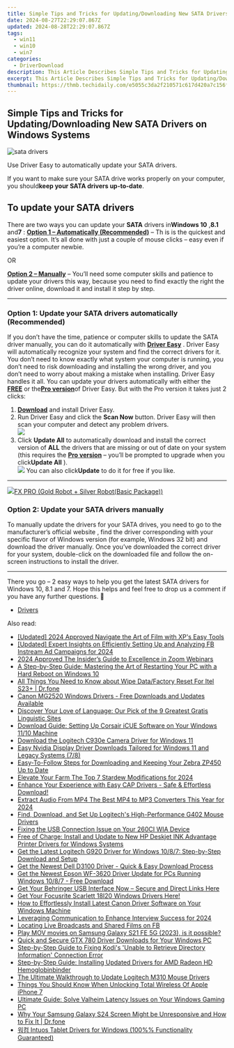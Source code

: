 ```yaml
---
title: Simple Tips and Tricks for Updating/Downloading New SATA Drivers on Windows Systems
date: 2024-08-27T22:29:07.867Z
updated: 2024-08-28T22:29:07.867Z
tags:
  - win11
  - win10
  - win7
categories:
  - DriverDownload
description: This Article Describes Simple Tips and Tricks for Updating/Downloading New SATA Drivers on Windows Systems
excerpt: This Article Describes Simple Tips and Tricks for Updating/Downloading New SATA Drivers on Windows Systems
thumbnail: https://thmb.techidaily.com/e5055c3da2f210571c617d420a7c156f394da05b547450d519d5355d85d7de7a.jpg
---
```


## Simple Tips and Tricks for Updating/Downloading New SATA Drivers on Windows Systems

![sata drivers](https://images.drivereasy.com/wp-content/uploads/2018/12/img_5c1725ac86a01.jpg)

 Use Driver Easy to automatically update your SATA drivers.

If you want to make sure your SATA drive works properly on your computer, you should**keep your SATA drivers up-to-date**.

## To update your SATA drivers

There are two ways you can update your   **SATA**  drivers in**Windows 10** ,**8.1** and**7** : **[Option 1 – Automatically (Recommended)](https://www.drivereasy.com/knowledge/sata-drivers-download-update-for-windows-easy-steps/#O1)** – Th is is the quickest and easiest option. It’s all done with just a couple of mouse clicks – easy even if you’re a computer newbie.

OR

**[Option 2 – Manually](https://tools.techidaily.com/drivereasy/download/)**  – You’ll need some computer skills and patience to update your drivers this way, because you need to find exactly the right the driver online, download it and install it step by step.

---

### Option 1: Update your SATA drivers automatically (Recommended)

If you don’t have the time, patience or computer skills to update the SATA driver manually, you can do it automatically with **[Driver Easy](https://tools.techidaily.com/drivereasy/download/)** . Driver Easy will automatically recognize your system and find the correct drivers for it. You don’t need to know exactly what system your computer is running, you don’t need to risk downloading and installing the wrong driver, and you don’t need to worry about making a mistake when installing. Driver Easy handles it all. You can update your drivers automatically with either the **[FREE](https://tools.techidaily.com/drivereasy/download/)**  or the[**Pro version**](https://tools.techidaily.com/drivereasy/download/)of Driver Easy. But with the Pro version it takes just 2 clicks:

1. [**Download**](https://tools.techidaily.com/drivereasy/download/) and install Driver Easy.
2. Run Driver Easy and click the **Scan Now**  button. Driver Easy will then scan your computer and detect any problem drivers.  
![](https://images.drivereasy.com/wp-content/uploads/2018/12/img_5c1724718370f.jpg)
3. Click **Update All** to automatically download and install the correct version of **ALL** the drivers that are missing or out of date on your system (this requires the **[Pro version](https://tools.techidaily.com/drivereasy/download/)**  – you’ll be prompted to upgrade when you click**Update All** ).  
![](https://images.drivereasy.com/wp-content/uploads/2018/12/img_5c17638f86f40.jpg) You can also click**Update** to do it for free if you like.

---

<!-- affiliate ads begin -->
<a href="https://secure.2checkout.com/order/checkout.php?PRODS=40085955&QTY=1&AFFILIATE=108875&CART=1"><img src="https://secure.avangate.com/images/merchant/f702defbc67edb455949f46babab0c18/products/2_logo9.png" border="0">FX PRO (Gold Robot + Silver Robot(Basic Package))</a>
<!-- affiliate ads end -->
### Option 2: Update your SATA drivers manually

 To manually update the drivers for your SATA drives, you need to go to the manufacturer’s official website  , find the driver corresponding with your specific flavor of Windows version (for example, Windows 32 bit) and download the driver manually.  Once you’ve downloaded the correct driver for your system, double-click on the downloaded file and follow the on-screen instructions to install the driver.

---

There you go – 2 easy ways to help you get the latest SATA drivers for Windows 10, 8.1 and 7\. Hope this helps and feel free to drop us a comment if you have any further questions. 🙂

* [Drivers](https://tools.techidaily.com/drivereasy/download/)

<ins class="adsbygoogle"
     style="display:block"
     data-ad-format="autorelaxed"
     data-ad-client="ca-pub-7571918770474297"
     data-ad-slot="1223367746"></ins>



<ins class="adsbygoogle"
     style="display:block"
     data-ad-client="ca-pub-7571918770474297"
     data-ad-slot="8358498916"
     data-ad-format="auto"
     data-full-width-responsive="true"></ins>

<span class="atpl-alsoreadstyle">Also read:</span>
<div><ul>
<li><a href="https://fox-helps.techidaily.com/updated-2024-approved-navigate-the-art-of-film-with-xps-easy-tools/"><u>[Updated] 2024 Approved  Navigate the Art of Film with XP's Easy Tools</u></a></li>
<li><a href="https://facebook-clips.techidaily.com/updated-expert-insights-on-efficiently-setting-up-and-analyzing-fb-instream-ad-campaigns-for-2024/"><u>[Updated] Expert Insights on Efficiently Setting Up and Analyzing FB Instream Ad Campaigns for 2024</u></a></li>
<li><a href="https://fox-hovers.techidaily.com/2024-approved-the-insiders-guide-to-excellence-in-zoom-webinars/"><u>2024 Approved  The Insider’s Guide to Excellence in Zoom Webinars</u></a></li>
<li><a href="https://tech-haven.techidaily.com/a-step-by-step-guide-mastering-the-art-of-restarting-your-pc-with-a-hard-reboot-on-windows-10/"><u>A Step-by-Step Guide: Mastering the Art of Restarting Your PC with a Hard Reboot on Windows 10</u></a></li>
<li><a href="https://phone-solutions.techidaily.com/all-things-you-need-to-know-about-wipe-datafactory-reset-for-itel-s23plus-drfone-by-drfone-reset-android-reset-android/"><u>All Things You Need to Know about Wipe Data/Factory Reset For Itel S23+ | Dr.fone</u></a></li>
<li><a href="https://driver-download.techidaily.com/1722972487019-canon-mg2520-windows-drivers-free-downloads-and-updates-available/"><u>Canon MG2520 Windows Drivers - Free Downloads and Updates Available</u></a></li>
<li><a href="https://techtrends.techidaily.com/discover-your-love-of-language-our-pick-of-the-9-greatest-gratis-linguistic-sites/"><u>Discover Your Love of Language: Our Pick of the 9 Greatest Gratis Linguistic Sites</u></a></li>
<li><a href="https://driver-download.techidaily.com/download-guide-setting-up-corsair-icue-software-on-your-windows-1110-machine/"><u>Download Guide: Setting Up Corsair iCUE Software on Your Windows 11/10 Machine</u></a></li>
<li><a href="https://driver-download.techidaily.com/download-the-logitech-c930e-camera-driver-for-windows-11/"><u>Download the Logitech C930e Camera Driver for Windows 11</u></a></li>
<li><a href="https://driver-download.techidaily.com/easy-nvidia-display-driver-downloads-tailored-for-windows-11-and-legacy-systems-78/"><u>Easy Nvidia Display Driver Downloads Tailored for Windows 11 and Legacy Systems (7/8)</u></a></li>
<li><a href="https://driver-download.techidaily.com/easy-to-follow-steps-for-downloading-and-keeping-your-zebra-zp450-up-to-date/"><u>Easy-To-Follow Steps for Downloading and Keeping Your Zebra ZP450 Up to Date</u></a></li>
<li><a href="https://remote-screen-capture.techidaily.com/elevate-your-farm-the-top-7-stardew-modifications-for-2024/"><u>Elevate Your Farm  The Top 7 Stardew Modifications for 2024</u></a></li>
<li><a href="https://driver-download.techidaily.com/enhance-your-experience-with-easy-cap-drivers-safe-and-effortless-download/"><u>Enhance Your Experience with Easy CAP Drivers - Safe & Effortless Download!</u></a></li>
<li><a href="https://ai-vdieo-software.techidaily.com/extract-audio-from-mp4-the-best-mp4-to-mp3-converters-this-year-for-2024/"><u>Extract Audio From MP4 The Best MP4 to MP3 Converters This Year for 2024</u></a></li>
<li><a href="https://driver-download.techidaily.com/find-download-and-set-up-logitechs-high-performance-g402-mouse-drivers/"><u>Find, Download, and Set Up Logitech's High-Performance G402 Mouse Drivers</u></a></li>
<li><a href="https://driver-download.techidaily.com/fixing-the-usb-connection-issue-on-your-260ci-wia-device/"><u>Fixing the USB Connection Issue on Your 260CI WIA Device</u></a></li>
<li><a href="https://driver-download.techidaily.com/free-of-charge-install-and-update-to-new-hp-deskjet-ink-advantage-printer-drivers-for-windows-systems/"><u>Free of Charge: Install and Update to New HP Deskjet INK Advantage Printer Drivers for Windows Systems</u></a></li>
<li><a href="https://driver-download.techidaily.com/get-the-latest-logitech-g920-driver-for-windows-1087-step-by-step-download-and-setup/"><u>Get the Latest Logitech G920 Driver for Windows 10/8/7: Step-by-Step Download and Setup</u></a></li>
<li><a href="https://driver-download.techidaily.com/get-the-newest-dell-d3100-driver-quick-and-easy-download-process/"><u>Get the Newest Dell D3100 Driver - Quick & Easy Download Process</u></a></li>
<li><a href="https://driver-download.techidaily.com/1722961952769-get-the-newest-epson-wf-3620-driver-update-for-pcs-running-windows-1087-free-download/"><u>Get the Newest Epson WF-3620 Driver Update for PCs Running Windows 10/8/7 - Free Download</u></a></li>
<li><a href="https://driver-download.techidaily.com/get-your-behringer-usb-interface-now-secure-and-direct-links-here/"><u>Get Your Behringer USB Interface Now – Secure and Direct Links Here</u></a></li>
<li><a href="https://driver-download.techidaily.com/get-your-focusrite-scarlett-18i20-windows-drivers-here/"><u>Get Your Focusrite Scarlett 18I20 Windows Drivers Here!</u></a></li>
<li><a href="https://driver-download.techidaily.com/how-to-effortlessly-install-latest-canon-driver-software-on-your-windows-machine/"><u>How to Effortlessly Install Latest Canon Driver Software on Your Windows Machine</u></a></li>
<li><a href="https://extra-skills.techidaily.com/leveraging-communication-to-enhance-interview-success-for-2024/"><u>Leveraging Communication to Enhance Interview Success for 2024</u></a></li>
<li><a href="https://facebook-video-content.techidaily.com/locating-live-broadcasts-and-shared-films-on-fb/"><u>Locating Live Broadcasts and Shared Films on FB</u></a></li>
<li><a href="https://review-topics.techidaily.com/play-mov-movies-on-samsung-galaxy-s21-fe-5g-2023-is-it-possible-by-aiseesoft-video-converter-play-mov-on-android/"><u>Play MOV movies on Samsung Galaxy S21 FE 5G (2023), is it possible?</u></a></li>
<li><a href="https://driver-download.techidaily.com/quick-and-secure-gtx-780-driver-downloads-for-your-windows-pc/"><u>Quick and Secure GTX 780 Driver Downloads for Your Windows PC</u></a></li>
<li><a href="https://win-solutions.techidaily.com/step-by-step-guide-to-fixing-kodis-unable-to-retrieve-directory-information-connection-error/"><u>Step-by-Step Guide to Fixing Kodi's 'Unable to Retrieve Directory Information' Connection Error</u></a></li>
<li><a href="https://driver-download.techidaily.com/step-by-step-guide-installing-updated-drivers-for-amd-radeon-hd-hemoglobinbinder/"><u>Step-by-Step Guide: Installing Updated Drivers for AMD Radeon HD Hemoglobinbinder</u></a></li>
<li><a href="https://driver-download.techidaily.com/the-ultimate-walkthrough-to-update-logitech-m310-mouse-drivers/"><u>The Ultimate Walkthrough to Update Logitech M310 Mouse Drivers</u></a></li>
<li><a href="https://ios-unlock.techidaily.com/things-you-should-know-when-unlocking-total-wireless-of-apple-iphone-7-by-drfone-ios/"><u>Things You Should Know When Unlocking Total Wireless Of Apple iPhone 7</u></a></li>
<li><a href="https://win-able.techidaily.com/ultimate-guide-solve-valheim-latency-issues-on-your-windows-gaming-pc/"><u>Ultimate Guide: Solve Valheim Latency Issues on Your Windows Gaming PC</u></a></li>
<li><a href="https://howto.techidaily.com/why-your-samsung-galaxy-s24-screen-might-be-unresponsive-and-how-to-fix-it-drfone-by-drfone-fix-android-problems-fix-android-problems/"><u>Why Your Samsung Galaxy S24 Screen Might be Unresponsive and How to Fix It | Dr.fone</u></a></li>
<li><a href="https://driver-download.techidaily.com/intuos-tablet-drivers-for-windows-100-functionality-guaranteed/"><u>워컴 Intuos Tablet Drivers for Windows (100%% Functionality Guaranteed)</u></a></li>
</ul></div>

